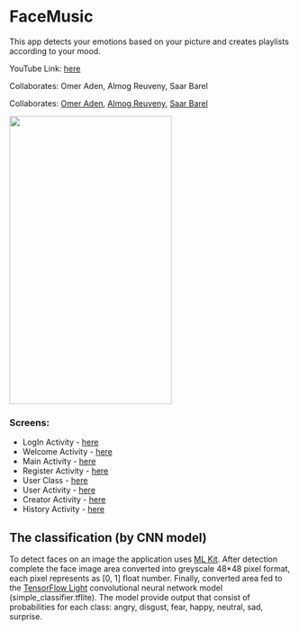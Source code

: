 
# FaceMusic
This app detects your emotions based on your picture and creates playlists according to your mood.  

YouTube Link: [here](https://github.com/LeveI-Up/AI_Ex8/blob/main/%D7%9E%D7%98%D7%9C%D7%94%208.pdf)

Collaborates: Omer Aden, Almog Reuveny, Saar Barel

Collaborates: [Omer Aden](https://github.com/omer6546), [Almog Reuveny](https://github.com/almogre02), [Saar Barel](https://github.com/saar95)


<img src="https://user-images.githubusercontent.com/20986238/146235701-4a91d541-29f8-4fdb-9999-c7a6fdd8f42e.jpg" width="288" height="512">



### Screens:
  * LogIn Activity - [here](https://github.com/almogre02/FaceMusic/blob/main/app/src/main/java/com/lampa/emotionrecognition/LoginActivity.java)
  * Welcome Activity - [here](https://github.com/almogre02/FaceMusic/blob/main/app/src/main/java/com/lampa/emotionrecognition/WelcomeActivity.java)
  * Main Activity - [here](https://github.com/almogre02/FaceMusic/blob/main/app/src/main/java/com/lampa/emotionrecognition/MainActivity.java)
  * Register Activity - [here](https://github.com/almogre02/FaceMusic/blob/main/app/src/main/java/com/lampa/emotionrecognition/RegisterActivity.java)
  * User Class - [here](https://github.com/almogre02/FaceMusic/blob/main/app/src/main/java/com/lampa/emotionrecognition/UserClass.java)
  * User Activity - [here](https://github.com/almogre02/FaceMusic/blob/main/app/src/main/java/com/lampa/emotionrecognition/UserActivity.java)
  * Creator Activity - [here](https://github.com/almogre02/FaceMusic/blob/main/app/src/main/java/com/lampa/emotionrecognition/CreatorActivity.java)
  * History Activity - [here](https://github.com/almogre02/FaceMusic/blob/main/app/src/main/java/com/lampa/emotionrecognition/HistoryActivity.java)
  


## The classification (by CNN model)
To detect faces on an image the application uses [ML Kit](https://developers.google.com/ml-kit).
After detection complete the face image area converted into greyscale 48*48 pixel format, each pixel represents as [0, 1] float number.
Finally, converted area fed to the [TensorFlow Light](https://www.tensorflow.org/lite/guide) convolutional neural network model (simple_classifier.tflite).
The model provide output that consist of probabilities for each class: angry, disgust, fear, happy, neutral, sad, surprise.  

